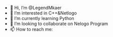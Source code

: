 - 👋 Hi, I’m @LegendMkaer
- 👀 I’m interested in C++&Netlogo
- 🌱 I’m currently learning Python
- 💞️ I’m looking to collaborate on Nelogo Program
- 📫 How to reach me: 

<!---
LegendMkaer/LegendMkaer is a ✨ special ✨ repository because its `README.md` (this file) appears on your GitHub profile.
You can click the Preview link to take a look at your changes.
--->
